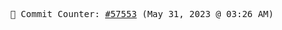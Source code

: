 <p align="center">
    <samp>
        📮 Commit Counter: <a href="https://github.com/Javascript-void0/Javascript-void0/commits/main">#57553</a> (May 31, 2023 @ 03:26 AM)
    </samp>
</p>